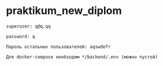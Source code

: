 # praktikum_new_diplom
```
superuser: q@q.qq
```
```
password: q
```
```
Пароль остальных пользователей: aqswdefr
```
```
Для docker-compose необходим */backend/.env (можно пустой)
```
